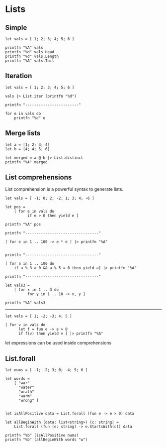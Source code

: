 # Lists

## Simple

```F#
let vals = [ 1; 2; 3; 4; 5; 6 ]

printfn "%A" vals
printfn "%d" vals.Head
printfn "%d" vals.Length
printfn "%A" vals.Tail
```

## Iteration

```F#
let vals = [ 1; 2; 3; 4; 5; 6 ]

vals |> List.iter (printfn "%d")

printfn "------------------------"

for e in vals do 
    printfn "%d" e
```

## Merge lists

```F#
let a = [1; 2; 3; 4]
let b = [4; 4; 5; 6]

let merged = a @ b |> List.distinct
printfn "%A" merged
```

## List comprehensions

List comprehension is a powerful syntax to generate lists.  

```F#
let vals = [ -1; 0; 2; -2; 1; 3; 4; -6 ]

let pos =
    [ for e in vals do
          if e > 0 then yield e ]

printfn "%A" pos

printfn "---------------------------------"

[ for e in 1 .. 100 -> e * e ] |> printfn "%A"


printfn "---------------------------------"

[ for a in 1 .. 100 do
    if a % 3 = 0 && a % 5 = 0 then yield a] |> printfn "%A"

printfn "---------------------------------"

let vals3 =
    [ for x in 1 .. 3 do
          for y in 1 .. 10 -> x, y ]

printfn "%A" vals3
```
---

```F#
let vals = [ 1; -2; -3; 4; 5 ]

[ for v in vals do
      let f = fun e -> e > 0
      if f(v) then yield v ] |> printfn "%A"
```
let expressions can be used inside comprehensions  

## List.forall

```F#
let nums = [ -1; -2; 3; 0; -4; 5; 6 ]

let words =
    [ "war"
      "water"
      "wrath"
      "warm"
      "wrong" ]


let isAllPositive data = List.forall (fun e -> e > 0) data

let allBeginWith (data: list<string>) (c: string) =
    List.forall (fun (e: string) -> e.StartsWith(c)) data

printfn "%b" (isAllPositive nums)
printfn "%b" (allBeginWith words "w")
```